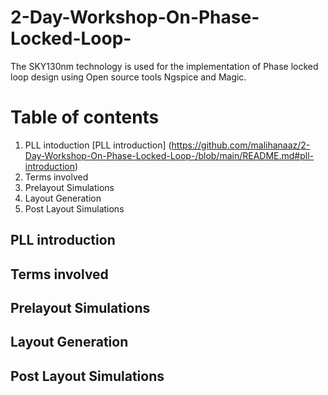 # 2-Day-Workshop-On-Phase-Locked-Loop-

The SKY130nm technology is used for the implementation of Phase locked loop design using Open source tools Ngspice and Magic.

# Table of contents
1. PLL intoduction [PLL introduction] (https://github.com/malihanaaz/2-Day-Workshop-On-Phase-Locked-Loop-/blob/main/README.md#pll-introduction)
2. Terms involved
3. Prelayout Simulations
4. Layout Generation
5. Post Layout Simulations

## PLL introduction
## Terms involved
## Prelayout Simulations
## Layout Generation
## Post Layout Simulations

